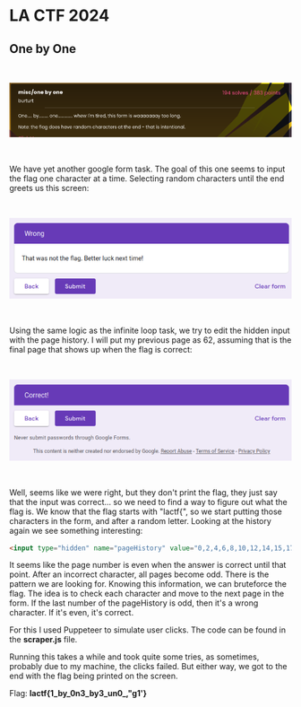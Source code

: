 # LA CTF 2024

## One by One

<br/>

![challenge info](OneByOne.png)

<br/>


We have yet another google form task. The goal of this one seems to input the flag one character at a time. Selecting random characters until the end greets us this screen:

<br/>

![wrong screen](WrongValue.png)

<br/>

Using the same logic as the infinite loop task, we try to edit the hidden input with the page history. I will put my previous page as 62, assuming that is the final page that shows up when the flag is correct:

<br/>

![end screen](EndScreen.png)

<br/>

Well, seems like we were right, but they don't print the flag, they just say that the input was correct... so we need to find a way to figure out what the flag is. We know that the flag starts with "lactf{", so we start putting those characters in the form, and after a random letter. Looking at the history again we see something interesting:

```html
<input type="hidden" name="pageHistory" value="0,2,4,6,8,10,12,14,15,17">
```

It seems like the page number is even when the answer is correct until that point. After an incorrect character, all pages become odd. There is the pattern we are looking for. Knowing this information, we can bruteforce the flag. The idea is to check each character and move to the next page in the form. If the last number of the pageHistory is odd, then it's a wrong character. If it's even, it's correct.

For this I used Puppeteer to simulate user clicks. The code can be found in the **scraper.js** file.

Running this takes a while and took quite some tries, as sometimes, probably due to my machine, the clicks failed. But either way, we got to the end with the flag being printed on the screen.

Flag: **lactf{1_by_0n3_by3_un0_,"g1'}**